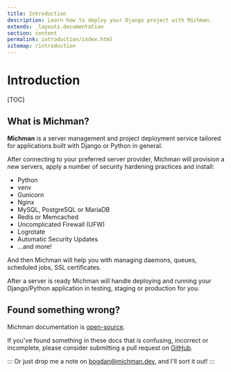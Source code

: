 ```yaml
---
title: Introduction
description: Learn how to deploy your Django project with Michman.
extends: _layouts.documentation
section: content
permalink: introduction/index.html
sitemap: /introduction
---
```


# Introduction

[TOC]



## What is Michman?

**Michman** is a server management and project deployment service tailored for applications built with Django or Python in general.

After connecting to your preferred server provider, Michman will provision a new servers,
apply a number of security hardening practices and install:

- Python
- venv
- Gunicorn
- Nginx
- MySQL, PostgreSQL or MariaDB
- Redis or Memcached
- Uncomplicated Firewall (UFW)
- Logrotate
- Automatic Security Updates
- ...and more!

And then Michman will help you with managing daemons, queues, scheduled jobs, SSL certificates.

After a server is ready Michman will handle deploying and running your Django/Python application in testing, staging or production for you.


## Found something wrong?

Michman documentation is [open-source][github].

If you've found something in these docs that is confusing, incorrect or incomplete,
please consider submitting a pull request on [GitHub][github].

:::
Or just drop me a note on [bogdan@michman.dev](mailto:bogdan@michman.dev), and I'll sort it out!
:::



[github]: https://github.com/michman-dev/docs "Michman Docs GitHub Repo"
